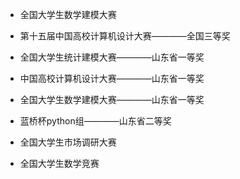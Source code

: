 
- 全国大学生数学建模大赛

- 第十五届中国高校计算机设计大赛————全国三等奖

- 全国大学生统计建模大赛————山东省一等奖

- 中国高校计算机设计大赛————山东省一等奖

- 全国大学生数学建模大赛————山东省一等奖

- 蓝桥杯python组————山东省二等奖

- 全国大学生市场调研大赛

- 全国大学生数学竞赛
